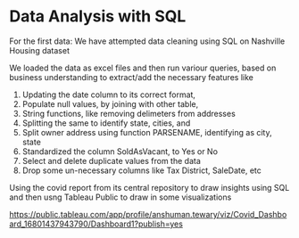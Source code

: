 # Data Analysis with SQL

For the first data:
We have attempted data cleaning using SQL on Nashville Housing dataset

We loaded the data as excel files and then run variour queries, based on business understanding to extract/add the necessary features like 
1. Updating the date column to its correct format, 
2. Populate null values, by joining with other table, 
3. String functions, like removing delimeters from addresses
4. Splitting the same to identify state, cities, and 
5. Split owner address using function PARSENAME, identifying as city, state
6. Standardized the column SoldAsVacant, to Yes or No
7. Select and delete duplicate values from the data
8. Drop some un-necessary columns like Tax District, SaleDate, etc



Using the covid report from its central repository to draw insights using SQL and then usng Tableau Public to draw in some visualizations

https://public.tableau.com/app/profile/anshuman.tewary/viz/Covid_Dashboard_16801437943790/Dashboard1?publish=yes
